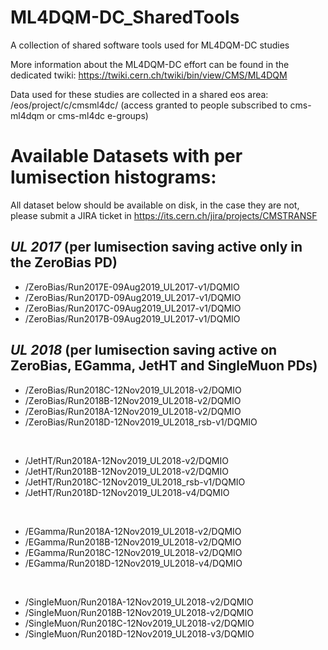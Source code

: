 # ML4DQM-DC_SharedTools
A collection of shared software tools used for ML4DQM-DC studies

More information about the ML4DQM-DC effort can be found in the dedicated twiki: https://twiki.cern.ch/twiki/bin/view/CMS/ML4DQM

Data used for these studies are collected in a shared eos area: /eos/project/c/cmsml4dc/ (access granted to people subscribed to cms-ml4dqm or cms-ml4dc e-groups)

# Available Datasets with per lumisection histograms:

All dataset below should be available on disk, in the case they are not, please submit a JIRA ticket in https://its.cern.ch/jira/projects/CMSTRANSF 

## *UL 2017* (per lumisection saving active only in the ZeroBias PD)

* /ZeroBias/Run2017E-09Aug2019_UL2017-v1/DQMIO
* /ZeroBias/Run2017D-09Aug2019_UL2017-v1/DQMIO
* /ZeroBias/Run2017C-09Aug2019_UL2017-v1/DQMIO
* /ZeroBias/Run2017B-09Aug2019_UL2017-v1/DQMIO 

## *UL 2018* (per lumisection saving active on ZeroBias, EGamma, JetHT and SingleMuon PDs)

* /ZeroBias/Run2018C-12Nov2019_UL2018-v2/DQMIO 
* /ZeroBias/Run2018B-12Nov2019_UL2018-v2/DQMIO
* /ZeroBias/Run2018A-12Nov2019_UL2018-v2/DQMIO
* /ZeroBias/Run2018D-12Nov2019_UL2018_rsb-v1/DQMIO  

<br />

* /JetHT/Run2018A-12Nov2019_UL2018-v2/DQMIO
* /JetHT/Run2018B-12Nov2019_UL2018-v2/DQMIO
* /JetHT/Run2018C-12Nov2019_UL2018_rsb-v1/DQMIO 
* /JetHT/Run2018D-12Nov2019_UL2018-v4/DQMIO

<br />

* /EGamma/Run2018A-12Nov2019_UL2018-v2/DQMIO
* /EGamma/Run2018B-12Nov2019_UL2018-v2/DQMIO
* /EGamma/Run2018C-12Nov2019_UL2018-v2/DQMIO
* /EGamma/Run2018D-12Nov2019_UL2018-v4/DQMIO  

<br />

* /SingleMuon/Run2018A-12Nov2019_UL2018-v2/DQMIO
* /SingleMuon/Run2018B-12Nov2019_UL2018-v2/DQMIO
* /SingleMuon/Run2018C-12Nov2019_UL2018-v2/DQMIO
* /SingleMuon/Run2018D-12Nov2019_UL2018-v3/DQMIO
